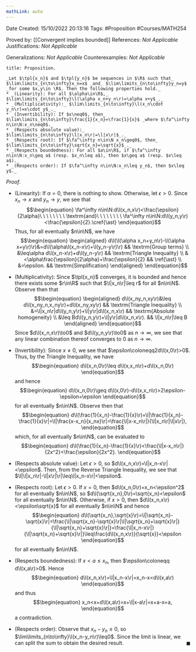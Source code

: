 ```yaml
---
mathLink: auto
---
```


<div class="topSpace"></div>

Date Created: 15/10/2022 20:13:16
Tags: #Proposition #Courses/MATH254

Proved by: [[Convergent implies bounded]]
References: _Not Applicable_
Justifications: _Not Applicable_

Generalizations: _Not Applicable_
Counterexamples: _Not Applicable_

``` ad-Proposition
title: Proposition.

_Let $\tpl{x_n}$ and $\tpl{y_n}$ be sequences in $\R$ such that_ $\lim\limits_{n\to\infty}x_n=x$ _and_ $\lim\limits_{n\to\infty}y_n=y$ _for some $x,y\in \R$. Then the following properties hold._
* _(Linearity): For all $\alpha\in\R$,_ $\lim\limits_{n\to\infty}\l(\alpha x_n+y_n\r)=\alpha x+y$_._
* _(Multiplicativity):_ $\lim\limits_{n\to\infty}\l(x_n\cdot y_n\r)=x\cdot y$_._
* _(Invertibility): If $x\neq0$, then_ $\lim\limits_{n\to\infty}\frac{1}{x_n}=\frac{1}{x}$ _where $\fa^\infty n\in\N:x_n\neq0$._
* _(Respects absolute value):_ $\lim\limits_{n\to\infty}\l|x_n\r|=\l|x\r|$_._
* _(Respects root): If $\fa^\infty n\in\N x_n\geq0$, then_ $\lim\limits_{n\to\infty}\sqrt{x_n}=\sqrt{x}$_._
* _(Respects boundedness): For all $a\in\R$, if $\fa^\infty n\in\N:x_n\geq a$ (resp. $x_n\leq a$), then $x\geq a$ (resp. $x\leq a$)._
* _(Respects order): If $\fa^\infty n\in\N:x_n\leq y_n$, then $x\leq y$._

```

_Proof_.
* (Linearity): If $\alpha=0$, there is nothing to show. Otherwise, let $\epsilon>0$. Since $x_n\to x$ and $y_n\to y$, we see that
$$\begin{equation}
    \fa^\infty n\in\N:d\l(x_n,x\r)<\frac{\epsilon}{2\alpha}\ \ \ \ \ \ \ \ \textrm{and}\ \ \ \ \ \ \ \ \fa^\infty n\in\N:d\l(y_n,y\r)<\frac{\epsilon}{2}.\cref{\ast}
\end{equation}$$
Thus, for all eventually $n\in\N$, we have
$$\begin{equation}
    \begin{aligned}
        d\l(\l(\alpha x_n+y_n\r)-\l(\alpha x+y\r)\r)&=d\l(\alpha\l(x_n-x\r)+\l(y_n-y\r)\r) && \textrm{Group terms} \\
        &\leq\alpha d\l(x_n-x\r)+d\l(y_n-y\r) && \textrm{Triangle Inequality} \\
        &<\alpha\frac{\epsilon}{2\alpha}+\frac{\epsilon}{2} && \ref{\ast} \\
        &=\epsilon. && \textrm{Simplification}
    \end{aligned}
\end{equation}$$

* (Multiplicativity): Since $\tpl{x_n}$ converges, it is bounded and hence there exists some $r\in\R$ such that $\l|x_n\r|\leq r$ for all $n\in\N$. Observe then that
$$\begin{equation}
    \begin{aligned}
        d\l(x_ny_n,xy\r)&\leq d\l(x_ny_n,x_ny\r)+d\l(x_ny,xy\r) && \textrm{Triangle Inequality} \\
        &=\l|x_n\r|d\l(y_n,y\r)+\l|y\r|d\l(x_n,x\r) && \textrm{Absolute homogeneity} \\
        &\leq Bd\l(y_n,y\r)+\l|y\r|d\l(x_n,x\r). && \l|x_n\r|\leq B
    \end{aligned}
\end{equation}$$
Since $d\l(x_n,x\r)\to0$ and $d\l(y_n,y\r)\to0$ as $n\to\infty$, we see that any linear combination thereof converges to $0$ as $n\to\infty$.
* (Invertibility): Since $x\neq0$, we see that $\epsilon\coloneqq2d\l(x,0\r)>0$. Thus, by the Triangle Inequality, we have
$$\begin{equation}
    d\l(x_n,0\r)\leq d\l(x,x_n\r)+d\l(x_n,0\r)
\end{equation}$$
and hence
$$\begin{equation}
    d\l(x_n,0\r)\geq d\l(x,0\r)-d\l(x,x_n\r)>2\epsilon-\epsilon=\epsilon
\end{equation}$$
for all eventually $n\in\N$. Observe then that
$$\begin{equation}
    d\l(\frac{1}{x_n}-\frac{1}{x}\r)=\l|\frac{1}{x_n}-\frac{1}{x}\r|=\l|\frac{x-x_n}{x_nx}\r|=\frac{\l|x-x_n\r|}{\l|x_n\r|\l|x\r|},
\end{equation}$$
which, for all eventually $n\in\N$, can be evaluated to
$$\begin{equation}
    d\l(\frac{1}{x_n}-\frac{1}{x}\r)<\frac{\l|x-x_n\r|}{2x^2}<\frac{\epsilon}{2x^2}.
\end{equation}$$
* (Respects absolute value): Let $\epsilon>0$, so $d\l(x_n,x\r)=\l|x_n-x\r|<\epsilon$. Then, from the Reverse Triangle Inequality, we see that $\l|\l|x_n\r|-\l|x\r|\r|\leq\l|x_n-x\r|<\epsilon$.
* (Respects root): Let $\epsilon>0$. If $x=0$, then $d\l(x_n,0\r)=x_n<\epsilon^2$ for all eventually $n\in\N$, so $d\l(\sqrt{x_n},0\r)=\sqrt{x_n}<\epsilon$ for all eventually $n\in\N$. Otherwise, if $x>0$, then $d\l(x_n,x\r)<\epsilon\sqrt{x}$ for all eventually $n\in\N$ and hence
$$\begin{equation}
    d\l(\sqrt{x_n},\sqrt{x}\r)=\l|\sqrt{x_n}-\sqrt{x}\r|=\frac{\l|\sqrt{x_n}-\sqrt{x}\r|\l|\sqrt{x_n}+\sqrt{x}\r|}{\l|\sqrt{x_n}+\sqrt{x}\r|}=\frac{\l|x_n-x\r|}{\l|\sqrt{x_n}+\sqrt{x}\r|}\leq\frac{d\l(x_n,x\r)}{\sqrt{x}}<\epsilon
\end{equation}$$
for all eventually $n\in\N$.
* (Respects boundedness): If $x<a\leq x_n$, then $\epsilon\coloneqq d\l(x,a\r)>0$. Hence
$$\begin{equation}
    d\l(x_n,x\r)=\l|x_n-x\r|=x_n-x<d\l(x,a\r)
\end{equation}$$
and thus
$$\begin{equation}
    x_n<x+d\l(x,a\r)=x+\l|x-a\r|=x+a-x=a,
\end{equation}$$
a contradiction.

* (Respects order): Observe that $x_n-y_n\leq0$, so $\lim\limits_{n\to\infty}\l(x_n-y_n\r)\leq0$. Since the limit is linear, we can split the sum to obtain the desired result.<span style="float:right;">$\blacksquare$</span>
